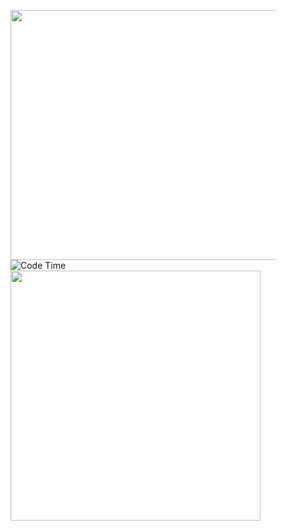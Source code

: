 <figure>
	<img src="https://wakatime.com/share/@0858d29e-7a84-490e-88b5-48d3025496c9/f58189a1-2327-4e88-b755-f8fa851a5200.svg" width="800" height="400"/>
	<img alt="Code Time" src="https://img.shields.io/endpoint?style=flat&url=https://codetime-api.datreks.com/badge/1013?logoColor=white%26project=%26recentMS=0%26showProject=false" />
	<img src="https://wakatime.com/share/@0858d29e-7a84-490e-88b5-48d3025496c9/f7eefd9d-3264-4551-b0a4-54ea0c14f8f0.svg" width="400" height="400"/>
</figure>
<!--Hi there 👋

<!--
**ravendark888/ravendark888** is a ✨ _special_ ✨ repository because its `README.md` (this file) appears on your GitHub profile.
<!--
Here are some ideas to get you started:
<--
- 🔭 I’m currently working on ...
- 🌱 I’m currently learning ...
- 👯 I’m looking to collaborate on ...
- 🤔 I’m looking for help with ...
- 💬 Ask me about ...
- 📫 How to reach me: ...
- 😄 Pronouns: ...
- ⚡ Fun fact: ...
-->
